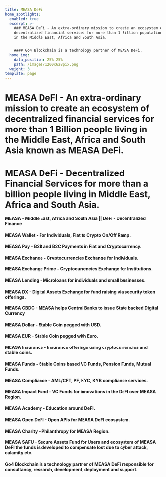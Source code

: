 ```yaml
---
title: MEASA DeFi
home_spotlights:
  enabled: true
  excerpt: >-
    ### MEASA DeFi - An extra-ordinary mission to create an ecosystem of
    decentralized financial services for more than 1 Billion population market
    in the Middle East, Africa and South Asia.


    #### Go4 Blockchain is a technology partner of MEASA DeFi.
  home_img:
    data_position: 25% 25%
    path: /images/1200x628pix.png
  weight: 3
template: page
---
```

# MEASA DeFI - An extra-ordinary mission to create an ecosystem of decentralized financial services for more than 1 Billion people living in the Middle East, Africa and South Asia known as MEASA DeFi.

# MEASA DeFi - Decentralized Financial Services for more than a billion people living in Middle East, Africa and South Asia.

#### MEASA - Middle East, Africa and South Asia || DeFi - Decentralized Finance

#### MEASA Wallet - For Individuals, Fiat to Crypto On/Off Ramp.

#### MEASA Pay - B2B and B2C Payments in Fiat and Cryptocurrency.

#### MEASA Exchange - Cryptocurrencies Exchange for Individuals.

#### MEASA Exchange Prime - Cryptocurrencies Exchange for Institutions.

#### MEASA Lending - Microloans for individuals and small businesses.

#### MEASA DX - Digital Assets Exchange for fund raising via security token offerings.

#### MEASA CBDC - MEASA helps Central Banks to issue State backed Digital Currency

#### MEASA Dollar - Stable Coin pegged with USD.

#### MEASA EUR - Stable Coin pegged with Euro.

#### MEASA Insurance - Insurance offerings using cryptocurrencies and stable coins.

#### MEASA Funds - Stable Coins based VC Funds, Pension Funds, Mutual Funds.

#### MEASA Compliance - AML/CFT, PF, KYC, KYB compliance services.

#### MEASA Impact Fund - VC Funds for innovations in the DeFI over MEASA Region.

#### MEASA Academy - Education around DeFi.

#### MEASA Open DeFI - Open APIs for MEASA DeFI ecosystem.

#### MEASA Charity - Philanthropy for MEASA Region.

#### MEASA SAFU - Secure Assets Fund for Users and ecosystem of MEASA DeFI the funds is developed to compensate lost due to cyber attack, calamity etc.

#### Go4 Blockchain is a technology partner of MEASA DeFi responsible for consultancy, research, development, deployment and support.